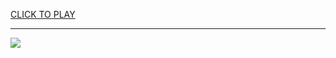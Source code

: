 
<a href="https://premium76.site?title=unblocked_games_google_games&ref=13M">CLICK TO PLAY</a></h3>
<hr>

<a href="https://premium76.site?title=unblocked_games_google_games&ref=13M"><img src="https://clearcache.store/games.png"></a>


